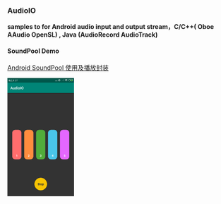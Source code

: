 ### AudioIO

**samples to for Android audio input and output stream，C/C++( Oboe AAudio OpenSL) , Java (AudioRecord AudioTrack)**



#### SoundPool Demo

[Android SoundPool 使用及播放封装](https://blog.csdn.net/u011520181/article/details/109320071)

<img src="./Screenshots/SoundPoolDemo.png" width = "30%" />



